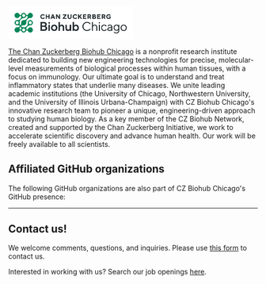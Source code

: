 <img src="CZ-Biohub-CHI-Color-RGB.png" width="50%" alt="CZ Biohub CHI logo">

[The Chan Zuckerberg Biohub Chicago](https://www.czbiohub.org/chi) is a nonprofit research institute dedicated to building new engineering technologies for precise, molecular-level measurements of biological processes within human tissues, with a focus on immunology. Our ultimate goal is to understand and treat inflammatory states that underlie many diseases. We unite leading academic institutions (the University of Chicago, Northwestern University, and the University of Illinois Urbana-Champaign) with CZ Biohub Chicago's innovative research team to pioneer a unique, engineering-driven approach to studying human biology. As a key member of the CZ Biohub Network, created and supported by the Chan Zuckerberg Initiative, we work to accelerate scientific discovery and advance human health. Our work will be freely available to all scientists.


Affiliated GitHub organizations
----
The following GitHub organizations are also part of CZ Biohub Chicago's GitHub presence:

----
## Contact us!
We welcome comments, questions, and inquiries. Please use [this form](https://www.czbiohub.org/contact/) to contact us.

Interested in working with us? Search our job openings [here](https://www.czbiohub.org/careers/). 
